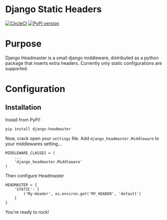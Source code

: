 # Django Static Headers

[![CircleCI](https://circleci.com/gh/CyrusBiotechnology/django-headmaster.svg?style=svg)](https://circleci.com/gh/CyrusBiotechnology/django-headmaster)
[![PyPI version](https://badge.fury.io/py/django-headmaster.svg)](https://badge.fury.io/py/django-headmaster)

# Purpose

Django Headmaster is a small django middleware, distributed as a python package that 
inserts extra headers. Currently only static configurations are supported.

# Configuration

## Installation

Install from PyPi!

    pip install django-headmaster

Now, crack open your `settings` file. Add `django_headmaster.Middleware` to your middlewares
setting...

    MIDDLEWARE_CLASSES = (
        ...
        'django_headmaster.Middleware'
    )

Then configure Headmaster

    HEADMASTER = {
        'STATIC': [
            ('My-Header', os.environ.get('MY_HEADER', 'default')
        ]
    }

You're ready to rock!

